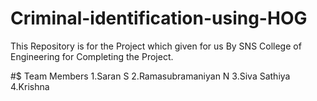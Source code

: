 # Criminal-identification-using-HOG

This Repository is for the Project which given for us By SNS College of Engineering for Completing the Project.


#$ Team Members
1.Saran S 
2.Ramasubramaniyan N
3.Siva Sathiya 
4.Krishna
